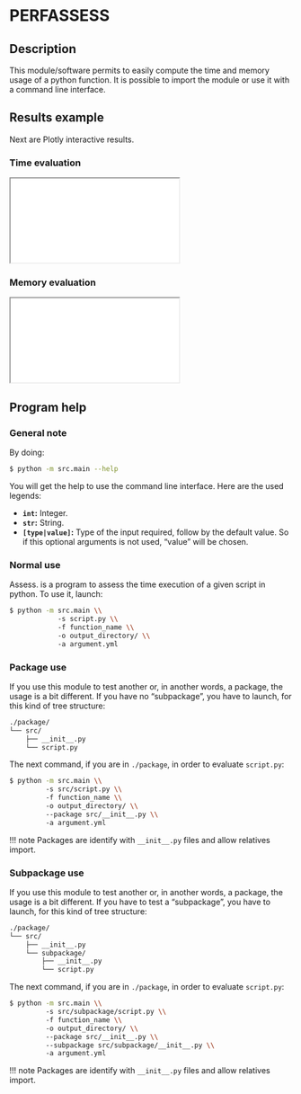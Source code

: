 # PERFASSESS

## Description

This module/software permits to easily compute the time and memory usage of a python function. It is possible to import the module or use it with a command line interface.

## Results example

Next are Plotly interactive results.

### Time evaluation

<iframe src="plot/time_evaluation.html">
</iframe>

### Memory evaluation

<iframe src="plot/memory_evaluation.html">
</iframe>

## Program help

### General note

By doing:

```sh
$ python -m src.main --help
```

You will get the help to use the command line interface. Here are the used legends:

- **`int`:** Integer.
- **`str`:** String.
- **`[type|value]`:** Type of the input required, follow by the default value. So if this optional arguments is not used, “value” will be chosen.


### Normal use

Assess. is a program to assess the time execution of a given script in python. To use it, launch:

```sh
$ python -m src.main \\
            -s script.py \\
            -f function_name \\
            -o output_directory/ \\
            -a argument.yml
```

### Package use


If you use this module to test another or, in another words, a package, the usage is a bit different. If you have no “subpackage”, you have to launch, for this kind of tree structure:

```sh
./package/
└── src/
    ├── __init__.py
    └── script.py
```

The next command, if you are in `./package`, in order to evaluate `script.py`:

```sh
$ python -m src.main \\
         -s src/script.py \\
         -f function_name \\
         -o output_directory/ \\
         --package src/__init__.py \\
         -a argument.yml
```

!!! note
    Packages are identify with `__init__.py` files and allow relatives import.

### Subpackage use

If you use this module to test another or, in another words, a package, the usage is a bit different. If you have to test a “subpackage”, you have to launch, for this kind of tree structure:

```sh
./package/
└── src/
    ├── __init__.py
    └── subpackage/
        ├── __init__.py
        └── script.py
```

The next command, if you are in `./package`, in order to evaluate `script.py`:


```sh
$ python -m src.main \\
         -s src/subpackage/script.py \\
         -f function_name \\
         -o output_directory/ \\
         --package src/__init__.py \\
         --subpackage src/subpackage/__init__.py \\
         -a argument.yml
```

!!! note
    Packages are identify with `__init__.py` files and allow relatives import.
